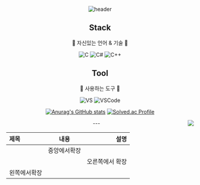 <div align=center>
  
![header](https://capsule-render.vercel.app/api?type=waving&color=auto&height=300&section=header&text=Minseok%20Kim&fontSize=90)
 
## Stack
👻 자신있는 언어 & 기술 👻

![C](https://img.shields.io/badge/C-%2300599C.svg?style=for-the-badge&logo=c&logoColor=white)
![C#](https://img.shields.io/badge/C%23-%23239120.svg?style=for-the-badge&logo=c-sharp&logoColor=white)
![C++](https://img.shields.io/badge/C++-%2300599C.svg?style=for-the-badge&logo=c%2B%2B&logoColor=white)

## Tool
👻 사용하는 도구 👻
 
![VS](https://img.shields.io/badge/VS-%235C2D91.svg?style=for-the-badge&logo=Visual%20Studio&logoColor=white)
![VSCode](https://img.shields.io/badge/VS%20Code-%23007ACC.svg?style=for-the-badge&logo=Visual%20Studio%20Code&logoColor=white)
 
[![Anurag's GitHub stats](https://github-readme-stats.vercel.app/api?username=Ellimis&show_icons=true&theme=gruvbox_light)](https://github.com/anuraghazra/github-readme-stats)
[![Solved.ac Profile](http://mazassumnida.wtf/api/generate_badge?boj=planetside2)](https://solved.ac/planetside2)
 
 
<img align='right' src="http://mazassumnida.wtf/api/v2/generate_badge?boj=planetside2">
---

 
 
|제목|내용|설명|
|:---|:---:|---:|
||중앙에서확장||
|||오른쪽에서 확장|
|왼쪽에서확장||
